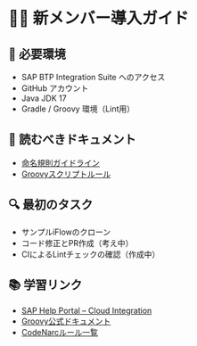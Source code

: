 # 🧑‍💻 新メンバー導入ガイド

## 💼 必要環境
- SAP BTP Integration Suite へのアクセス
- GitHub アカウント
- Java JDK 17
- Gradle / Groovy 環境（Lint用）

## 📗 読むべきドキュメント
- [命名規則ガイドライン](Naming-Conventions.md)
- [Groovyスクリプトルール](Groovy-Guidelines.md)

## 🔍 最初のタスク
- サンプルiFlowのクローン
- コード修正とPR作成（考え中）
- CIによるLintチェックの確認（作成中）

## 📚 学習リンク
- [SAP Help Portal – Cloud Integration](https://help.sap.com/viewer/product/CLOUD_INTEGRATION)
- [Groovy公式ドキュメント](https://groovy-lang.org/)
- [CodeNarcルール一覧](https://codenarc.github.io/CodeNarc/codenarc-rule-index.html)
